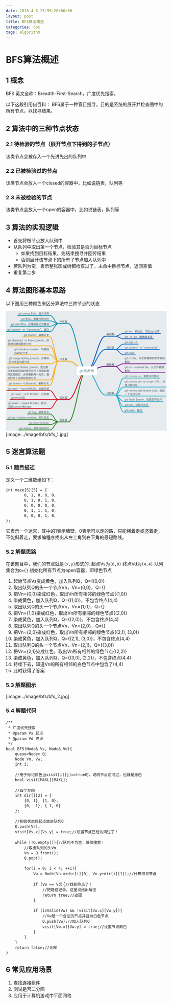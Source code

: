 ```yaml
---
date: 2018–4-6 21:55:20+00:00
layout: post
title: BFS算法概述
categories: doc
tags: algorithm
---
```




# BFS算法概述

## 1 概念

BFS 英文全称：Breadth-First-Search，广度优先搜索。

以下这段引用自百科：
BFS属于一种盲目搜寻，目的是系统的展开并检查图中的所有节点，以找寻结果。

## 2 算法中的三种节点状态
### 2.1 待检验的节点（展开节点下得到的子节点） 
该类节点会被存入一个先进先出的队列中
### 2.2 已被检验过的节点
该类节点会放入一个closed的容器中，比如说链表，队列等
### 2.3 未被检验的节点
该类节点会放入一个open的容器中，比如说链表，队列等

## 3 算法的实现逻辑
- 首先将根节点放入队列中
- 从队列中取出第一个节点，检验其是否为目标节点
	- 如果找到目标结果，则结束搜寻并回传结果
	- 否则展开该节点下的所有子节点加入队列中
- 若队列为空，表示整张图或树都检查过了，未命中目标节点，返回空值
- 重复第二步

## 4 算法图形基本思路

以下图用三种颜色来区分算法中三种节点的状态


![Alt text](../image/git.png)
[image:../image/bfs/bfs_1.jpg]

## 5 迷宫算法题

### 5.1 题目描述
定义一个二维数组如下：
```
int maze[5][5] = {
		0, 1, 0, 0, 0,
		0, 1, 0, 1, 0,
		0, 0, 0, 0, 0,
		0, 1, 1, 1, 0,
		0, 0, 0, 1, 0,
};
```
它表示一个迷宫，其中的1表示墙壁，0表示可以走的路，只能横着走或竖着走，不能斜着走，要求编程序找出从左上角到右下角的最短路线。
### 5.2 解题思路

在该题目中，我们的节点就是`(x,y)`形式的.
起点Vs为`(0,0)`
终点Vd为`(4,4)`
队列集合为`Q={}`
初始化所有节点为open容器，即绿色节点

1. 起始节点Vs变成黄色，加入队列Q，Q={(0,0)}
2. 取出队列Q的头一个节点Vn，Vn={0,0}，Q={}
3. 把Vn={0,0}染成红色，取出Vn所有相邻的绿色节点{(1,0)}
4. 染成黄色，加入队列Q，Q={(1,0)}，不包含终点(4,4)
5. 取出队列Q的头一个节点Vn，Vn={1,0}，Q={}
6. 把Vn={1,0}染成红色，取出Vn所有相邻的绿色节点{(2,0)}
7. 染成黄色，加入队列Q，Q={(2,0)}，不包含终点(4,4)
8. 取出队列Q的头一个节点Vn，Vn={2,0}，Q={}
9. 把Vn={2,0}染成红色，取出Vn所有相邻的绿色节点{(2,1), (3,0)}
10. 染成黄色，加入队列Q，Q={(2,1), (3,0)}，不包含终点(4,4)
11. 取出队列Q的头一个节点Vn，Vn={2,1}，Q={(3,0)}
12. 把Vn={2,1}染成红色，取出Vn所有相邻的绿色节点{(2,2)}
13. 染成黄色，加入队列Q，Q={(3,0), (2,2)}，不包含终点(4,4)
14. 持续下去，知道Vn的所有相邻的白色节点中包含了(4,4)
15. 此时获得了答案

### 5.3 解题图示

[image:../image/bfs/bfs_2.jpg]


### 5.4 解题代码

```
/**
 * 广度优先搜索
 * @param Vs 起点
 * @param Vd 终点
 */
bool BFS(Node& Vs, Node& Vd){
	queue<Node> Q;
	Node Vn, Vw;
	int i;
 
	//用于标记颜色当visit[i][j]==true时，说明节点访问过，也就是黑色
	bool visit[MAXL][MAXL];
 
	//四个方向
	int dir[][2] = {
		{0, 1}, {1, 0},
		{0, -1}, {-1, 0}
	};
 
	//初始状态将起点放进队列Q
	Q.push(Vs);
	visit[Vs.x][Vs.y] = true;//设置节点已经访问过了！
 
	while (!Q.empty()){//队列不为空，继续搜索！
		//取出队列的头Vn
		Vn = Q.front();
		Q.pop();
 
		for(i = 0; i < 4; ++i){
			Vw = Node(Vn.x+dir[i][0], Vn.y+dir[i][1]);//计算相邻节点
 
			if (Vw == Vd){//找到终点了！
				//把路径记录，这里没给出解法
				return true;//返回
			}
 
			if (isValid(Vw) && !visit[Vw.x][Vw.y]){
				//Vw是一个合法的节点并且为白色节点
				Q.push(Vw);//加入队列Q
				visit[Vw.x][Vw.y] = true;//设置节点颜色
			}
		}
	}
	return false;//无解
}
```

## 6 常见应用场景
1. 查找连接组件
2. 测试是否二分图
3. 应用于计算机游戏中平面网格
